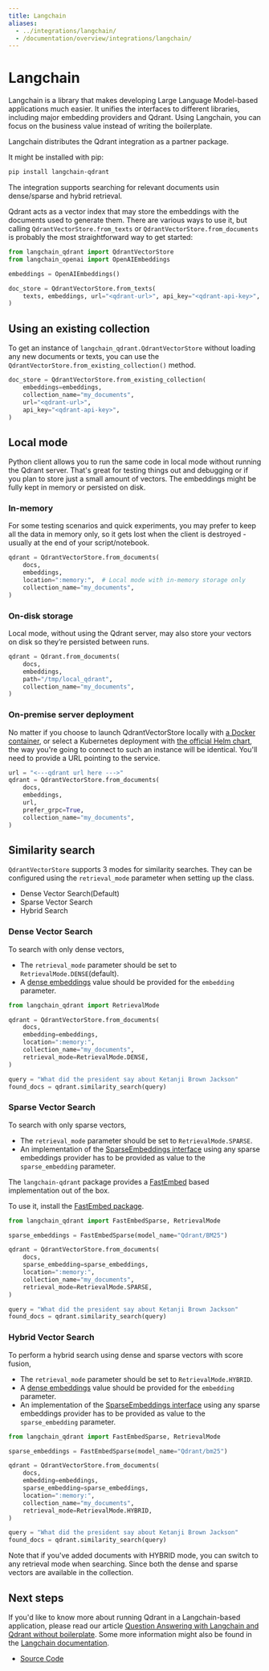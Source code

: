 ```yaml
---
title: Langchain
aliases:
  - ../integrations/langchain/
  - /documentation/overview/integrations/langchain/
---
```


# Langchain

Langchain is a library that makes developing Large Language Model-based applications much easier. It unifies the interfaces
to different libraries, including major embedding providers and Qdrant. Using Langchain, you can focus on the business value instead of writing the boilerplate.

Langchain distributes the Qdrant integration as a partner package.

It might be installed with pip:

```bash
pip install langchain-qdrant
```

The integration supports searching for relevant documents usin dense/sparse and hybrid retrieval.

Qdrant acts as a vector index that may store the embeddings with the documents used to generate them. There are various ways to use it, but calling `QdrantVectorStore.from_texts` or `QdrantVectorStore.from_documents` is probably the most straightforward way to get started:

```python
from langchain_qdrant import QdrantVectorStore
from langchain_openai import OpenAIEmbeddings

embeddings = OpenAIEmbeddings()

doc_store = QdrantVectorStore.from_texts(
    texts, embeddings, url="<qdrant-url>", api_key="<qdrant-api-key>", collection_name="texts"
)
```

## Using an existing collection

To get an instance of `langchain_qdrant.QdrantVectorStore` without loading any new documents or texts, you can use the `QdrantVectorStore.from_existing_collection()` method.

```python
doc_store = QdrantVectorStore.from_existing_collection(
    embeddings=embeddings,
    collection_name="my_documents",
    url="<qdrant-url>",
    api_key="<qdrant-api-key>",
)
```

## Local mode

Python client allows you to run the same code in local mode without running the Qdrant server. That's great for testing things
out and debugging or if you plan to store just a small amount of vectors. The embeddings might be fully kept in memory or
persisted on disk.

### In-memory

For some testing scenarios and quick experiments, you may prefer to keep all the data in memory only, so it gets lost when the
client is destroyed - usually at the end of your script/notebook.

```python
qdrant = QdrantVectorStore.from_documents(
    docs,
    embeddings,
    location=":memory:",  # Local mode with in-memory storage only
    collection_name="my_documents",
)
```

### On-disk storage

Local mode, without using the Qdrant server, may also store your vectors on disk so they’re persisted between runs.

```python
qdrant = Qdrant.from_documents(
    docs,
    embeddings,
    path="/tmp/local_qdrant",
    collection_name="my_documents",
)
```

### On-premise server deployment

No matter if you choose to launch QdrantVectorStore locally with [a Docker container](/documentation/guides/installation/), or
select a Kubernetes deployment with [the official Helm chart](https://github.com/qdrant/qdrant-helm), the way you're
going to connect to such an instance will be identical. You'll need to provide a URL pointing to the service.

```python
url = "<---qdrant url here --->"
qdrant = QdrantVectorStore.from_documents(
    docs,
    embeddings,
    url,
    prefer_grpc=True,
    collection_name="my_documents",
)
```

## Similarity search

`QdrantVectorStore` supports 3 modes for similarity searches. They can be configured using the `retrieval_mode` parameter when setting up the class.

- Dense Vector Search(Default)
- Sparse Vector Search
- Hybrid Search

### Dense Vector Search

To search with only dense vectors,

- The `retrieval_mode` parameter should be set to `RetrievalMode.DENSE`(default).
- A [dense embeddings](https://python.langchain.com/v0.2/docs/integrations/text_embedding/) value should be provided for the `embedding` parameter.

```py
from langchain_qdrant import RetrievalMode

qdrant = QdrantVectorStore.from_documents(
    docs,
    embedding=embeddings,
    location=":memory:",
    collection_name="my_documents",
    retrieval_mode=RetrievalMode.DENSE,
)

query = "What did the president say about Ketanji Brown Jackson"
found_docs = qdrant.similarity_search(query)
```

### Sparse Vector Search

To search with only sparse vectors,

- The `retrieval_mode` parameter should be set to `RetrievalMode.SPARSE`.
- An implementation of the [SparseEmbeddings interface](https://github.com/langchain-ai/langchain/blob/master/libs/partners/qdrant/langchain_qdrant/sparse_embeddings.py) using any sparse embeddings provider has to be provided as value to the `sparse_embedding` parameter.

The `langchain-qdrant` package provides a [FastEmbed](https://github.com/qdrant/fastembed) based implementation out of the box.

To use it, install the [FastEmbed package](https://github.com/qdrant/fastembed#-installation).

```python
from langchain_qdrant import FastEmbedSparse, RetrievalMode

sparse_embeddings = FastEmbedSparse(model_name="Qdrant/BM25")

qdrant = QdrantVectorStore.from_documents(
    docs,
    sparse_embedding=sparse_embeddings,
    location=":memory:",
    collection_name="my_documents",
    retrieval_mode=RetrievalMode.SPARSE,
)

query = "What did the president say about Ketanji Brown Jackson"
found_docs = qdrant.similarity_search(query)
```

### Hybrid Vector Search

To perform a hybrid search using dense and sparse vectors with score fusion,

- The `retrieval_mode` parameter should be set to `RetrievalMode.HYBRID`.
- A [dense embeddings](https://python.langchain.com/v0.2/docs/integrations/text_embedding/) value should be provided for the `embedding` parameter.
- An implementation of the [SparseEmbeddings interface](https://github.com/langchain-ai/langchain/blob/master/libs/partners/qdrant/langchain_qdrant/sparse_embeddings.py) using any sparse embeddings provider has to be provided as value to the `sparse_embedding` parameter.

```python
from langchain_qdrant import FastEmbedSparse, RetrievalMode

sparse_embeddings = FastEmbedSparse(model_name="Qdrant/bm25")

qdrant = QdrantVectorStore.from_documents(
    docs,
    embedding=embeddings,
    sparse_embedding=sparse_embeddings,
    location=":memory:",
    collection_name="my_documents",
    retrieval_mode=RetrievalMode.HYBRID,
)

query = "What did the president say about Ketanji Brown Jackson"
found_docs = qdrant.similarity_search(query)
```

Note that if you've added documents with HYBRID mode, you can switch to any retrieval mode when searching. Since both the dense and sparse vectors are available in the collection.

## Next steps

If you'd like to know more about running Qdrant in a Langchain-based application, please read our article
[Question Answering with Langchain and Qdrant without boilerplate](/articles/langchain-integration/). Some more information
might also be found in the [Langchain documentation](https://python.langchain.com/docs/integrations/vectorstores/qdrant).

- [Source Code](https://github.com/langchain-ai/langchain/tree/master/libs%2Fpartners%2Fqdrant)
